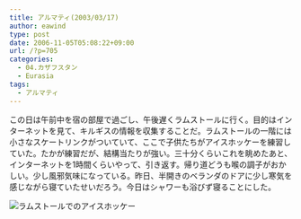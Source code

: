 ```yaml
---
title: アルマティ(2003/03/17)
author: eawind
type: post
date: 2006-11-05T05:08:22+09:00
url: /?p=705
categories:
  - 04.カザフスタン
  - Eurasia
tags:
  - アルマティ
---
```

この日は午前中を宿の部屋で過ごし、午後遅くラムストールに行く。目的はインターネットを見て、キルギスの情報を収集することだ。ラムストールの一階には小さなスケートリンクがついていて、ここで子供たちがアイスホッケーを練習していた。たかが練習だが、結構当たりが強い。三十分くらいこれを眺めたあと、インターネットを1時間くらいやって、引き返す。帰り道どうも喉の調子がおかしい。少し風邪気味になっている。昨日、半開きのベランダのドアに少し寒気を感じながら寝ていたせいだろう。今日はシャワーも浴びず寝ることにした。

![ラムストールでのアイスホッケー](/img/wp/2006/11/200303171414261.jpg)
